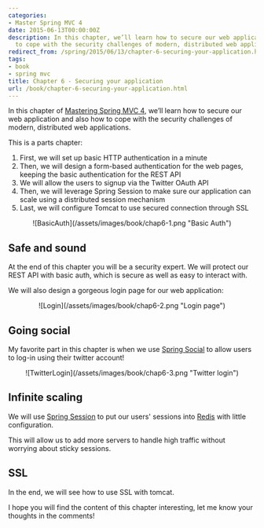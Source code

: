 ```yaml
---
categories:
- Master Spring MVC 4
date: 2015-06-13T00:00:00Z
description: In this chapter, we’ll learn how to secure our web application and also how
  to cope with the security challenges of modern, distributed web applications.
redirect_from: /spring/2015/06/13/chapter-6-securing-your-application.html
tags:
- book
- spring mvc
title: Chapter 6 - Securing your application
url: /book/chapter-6-securing-your-application.html
---
```


In this chapter of [Mastering Spring MVC 4](/mastering-spring-mvc4.html), we’ll learn how to secure our web application and also how to cope with the security challenges of modern, distributed web applications.

This is a parts chapter:

1. First, we will set up basic HTTP authentication in a minute
2. Then, we will design a form-based authentication for the web pages, keeping
the basic authentication for the REST API
3. We will allow the users to signup via the Twitter OAuth API
4. Then, we will leverage Spring Session to make sure our application can scale
using a distributed session mechanism
5. Last, we will configure Tomcat to use secured connection through SSL

<center>
![BasicAuth](/assets/images/book/chap6-1.png "Basic Auth")
</center>

## Safe and sound

At the end of this chapter you will be a security expert.
We will protect our REST API with basic auth, which is secure as well as easy
to interact with.

We will also design a gorgeous login page for our web application:

<center>
![Login](/assets/images/book/chap6-2.png "Login page")
</center>

## Going social

My favorite part in this chapter is when we use [Spring Social](http://projects.spring.io/spring-social/) to allow users to log-in using
their twitter account!

<center>
![TwitterLogin](/assets/images/book/chap6-3.png "Twitter login")
</center>

## Infinite scaling

We will use [Spring Session](http://projects.spring.io/spring-session/)
to put our users' sessions into [Redis](http://redis.io/) with little configuration.

This will allow us to add more servers to handle high traffic without worrying
about sticky sessions.

## SSL

In the end, we will see how to use SSL with tomcat.

I hope you will find the content of this chapter interesting, let me know your thoughts in the comments!
